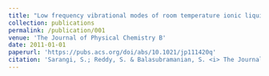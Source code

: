 ```yaml
---
title: "Low frequency vibrational modes of room temperature ionic liquids"
collection: publications
permalink: /publication/001
venue: 'The Journal of Physical Chemistry B'
date: 2011-01-01
paperurl: 'https://pubs.acs.org/doi/abs/10.1021/jp111420q'
citation: 'Sarangi, S.; Reddy, S. & Balasubramanian, S. <i> The Journal of Physical Chemistry B </i>, Vol. 115 , pp. 1874-1880 , 2011'
---
```



